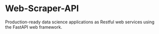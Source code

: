 # Web-Scraper-API
Production-ready data science applications as Restful web services using the FastAPI web framework.
